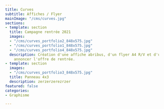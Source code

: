 ```yaml
---
title: Curves
subtitle: Affiches / Flyer
mainImage: "/cms/curves.jpg"
sections:
- template: section
  title: Campagne rentrée 2021
  images:
  - "/cms/curves_portfolio2_848x575.jpg"
  - "/cms/curves_portfolio1_848x575.jpg"
  - "/cms/curves_portfolio4_848x575.jpg"
  description: Création d'une affiche abribus, d'un flyer A4 R/V et d'un panneau pour
    annoncer l'offre de rentrée.
- template: section
  images:
  - "/cms/curves_portfolio3_848x575.jpg"
  title: Panneau 4x3
  description: zerzerzerezrzer
featured: false
categories:
- Graphisme

---
```

